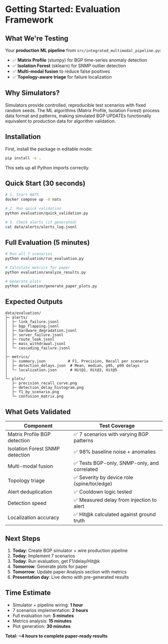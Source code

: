 # Getting Started: Evaluation Framework

## What We're Testing

Your **production ML pipeline** from `src/integrated_multimodal_pipeline.py`:
- ✅ **Matrix Profile** (stumpy) for BGP time-series anomaly detection
- ✅ **Isolation Forest** (sklearn) for SNMP outlier detection  
- ✅ **Multi-modal fusion** to reduce false positives
- ✅ **Topology-aware triage** for failure localization

## Why Simulators?

Simulators provide controlled, reproducible test scenarios with fixed random seeds. The ML algorithms (Matrix Profile, Isolation Forest) process data format and patterns, making simulated BGP UPDATEs functionally equivalent to production data for algorithm validation.

## Installation

First, install the package in editable mode:

```bash
pip install -e .
```

This sets up all Python imports correctly.

## Quick Start (30 seconds)

```bash
# 1. Start NATS
docker compose up -d nats

# 2. Run quick validation
python evaluation/quick_validation.py

# 3. Check alerts (if generated)
cat data/alerts/alerts_log.jsonl
```

## Full Evaluation (5 minutes)

```bash
# Run all 7 scenarios
python evaluation/run_evaluation.py

# Calculate metrics for paper
python evaluation/analyze_results.py

# Generate plots
python evaluation/generate_paper_plots.py
```

## Expected Outputs

```
data/evaluation/
├─ alerts/
│  ├─ link_failure.jsonl
│  ├─ bgp_flapping.jsonl
│  ├─ hardware_degradation.jsonl
│  ├─ server_failure.jsonl
│  ├─ route_leak.jsonl
│  ├─ mass_withdrawal.jsonl
│  └─ cascading_failure.jsonl
│
├─ metrics/
│  ├─ summary.json          # F1, Precision, Recall per scenario
│  ├─ detection_delays.json  # Mean, median, p95, p99 delays
│  └─ localization.json      # Hit@1, Hit@3, Hit@5
│
└─ plots/
   ├─ precision_recall_curve.png
   ├─ detection_delay_histogram.png
   ├─ f1_by_scenario.png
   └─ confusion_matrix.png
```

## What Gets Validated

| Component | Test Coverage |
|-----------|---------------|
| Matrix Profile BGP detection | ✅ 7 scenarios with varying BGP patterns |
| Isolation Forest SNMP detection | ✅ 98% baseline noise + anomalies |
| Multi-modal fusion | ✅ Tests BGP-only, SNMP-only, and correlated |
| Topology triage | ✅ Severity by device role (spine/tor/edge) |
| Alert deduplication | ✅ Cooldown logic tested |
| Detection speed | ✅ Measured delay from injection to alert |
| Localization accuracy | ✅ Hit@k calculated against ground truth |

## Next Steps

1. **Today**: Create BGP simulator + wire production pipeline
2. **Today**: Implement 7 scenarios
3. **Today**: Run evaluation, get F1/delay/Hit@k
4. **Tomorrow**: Generate plots for paper
5. **Tomorrow**: Update paper Analysis section with metrics
6. **Presentation day**: Live demo with pre-generated results

## Time Estimate

- Simulator + pipeline wiring: **1 hour**
- 7 scenarios implementation: **2 hours**  
- Full evaluation run: **5 minutes**
- Metrics analysis: **15 minutes**
- Plot generation: **30 minutes**

**Total: ~4 hours to complete paper-ready results**
